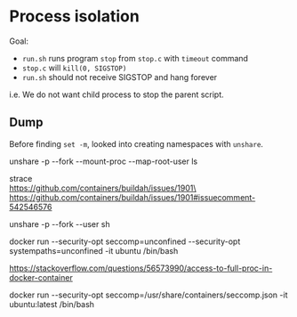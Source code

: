 # Process isolation

Goal:
- `run.sh` runs program `stop` from `stop.c` with `timeout` command
- `stop.c` will `kill(0, SIGSTOP)`
- `run.sh` should not receive SIGSTOP and hang forever

i.e. We do not want child process to stop the parent script.

## Dump

Before finding `set -m`, looked into creating namespaces with `unshare`.

unshare -p --fork --mount-proc --map-root-user ls

strace\
https://github.com/containers/buildah/issues/1901\
https://github.com/containers/buildah/issues/1901#issuecomment-542546576

unshare -p --fork --user sh

docker run --security-opt seccomp=unconfined --security-opt systempaths=unconfined -it ubuntu /bin/bash

https://stackoverflow.com/questions/56573990/access-to-full-proc-in-docker-container

docker run --security-opt seccomp=/usr/share/containers/seccomp.json -it ubuntu:latest /bin/bash

